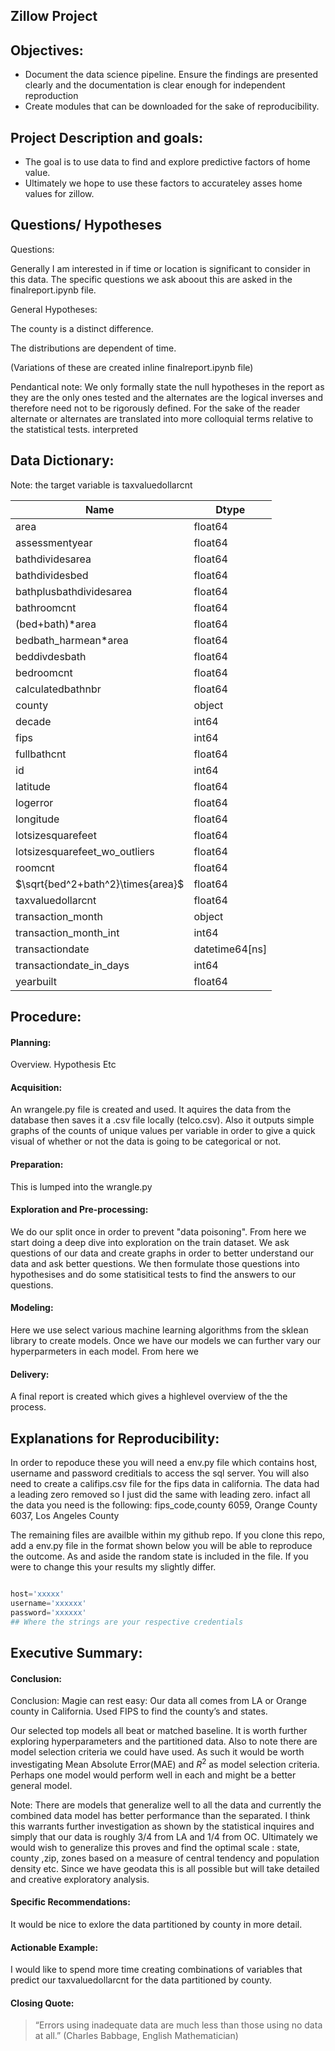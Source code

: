 Zillow Project
----

## Objectives:
- Document the data science pipeline. Ensure the findings are presented clearly and the documentation is clear enough for independent reproduction
- Create modules that can be downloaded for the sake of reproducibility.






## Project Description and goals:

- The goal is to use data to find and explore predictive factors of home value.
- Ultimately we hope to use these factors to accurateley asses home values for zillow.

## Questions/ Hypotheses


Questions:

Generally I am interested in if time or location is significant to consider in this data. The specific questions we ask aboout this are asked in the finalreport.ipynb file.


General Hypotheses:
 
The county is a distinct difference.
 
The distributions are dependent of time.
 
(Variations of these are created inline  finalreport.ipynb file)
 
Pendantical note: We only formally state the null hypotheses in the report as they are the only ones tested and the alternates are the logical inverses and therefore need not to be rigorously defined. For the sake of the reader alternate or alternates are translated into more colloquial terms relative to the statistical tests.
interpreted
 









## Data Dictionary:
Note: the target variable is taxvaluedollarcnt


|Name|                                    Dtype|
|-------------|-------------|
|area|                                    float64|
|assessmentyear|                          float64|
|bathdividesarea|                         float64|
|bathdividesbed|                          float64|
|bathplusbathdividesarea|                 float64|
|bathroomcnt|                             float64|
|(bed+bath)*area|                         float64|
|bedbath_harmean*area|                    float64|
|beddivdesbath|                           float64|
|bedroomcnt|                              float64|
|calculatedbathnbr|                       float64|
|county|                                   object|
|decade|                                    int64|
|fips|                                      int64|
|fullbathcnt|                             float64|
|id|                                        int64|
|latitude|                                float64|
|logerror|                                float64|
|longitude|                               float64|
|lotsizesquarefeet|                       float64|
|lotsizesquarefeet_wo_outliers|           float64|
|roomcnt|                                 float64|
|$\sqrt{bed^2+bath^2}\times{area}$|       float64|
|taxvaluedollarcnt|                       float64|
|transaction_month|                        object|
|transaction_month_int|                     int64|
|transactiondate|                  datetime64[ns]|
|transactiondate_in_days|                   int64|
|yearbuilt|                               float64|




## Procedure:

#### Planning:
Overview. Hypothesis Etc

#### Acquisition:
An wrangele.py file is created and used. It aquires the data from the database then saves it a .csv file locally (telco.csv). Also it outputs simple graphs of the counts of unique values per variable in order to give a quick visual of whether or not the data is going to be categorical or not.

#### Preparation:
This is lumped into the wrangle.py

#### Exploration and Pre-processing:
We do our split once in order to prevent "data poisoning".
From here we start doing a deep dive into exploration on the train dataset. We ask questions of our data and create graphs in order to better understand our data and ask better questions. We then formulate those questions into hypothesises and do some statisitical tests to find the answers to our questions. 

#### Modeling:
Here we use select various machine learning algorithms from the sklean library to create models. Once we have our models we can further vary our hyperparmeters in each model. From here we 

#### Delivery:
A final report is created which gives a highlevel overview of the the process. 

## Explanations for Reproducibility:
 
In order to repoduce these you will need a env.py file which contains host, username and password creditials to access the sql server. You will also need to create a califips.csv file for the fips data in california. The data had a leading zero removed so I just did the same with leading zero.
infact all the data you need is the following:
fips_code,county
6059, Orange County
6037, Los Angeles County

The remaining files are availble within my github repo. If you clone this repo, add a env.py file in the format shown below you will be able to reproduce the outcome. As and aside the random state is included in the file. If you were to change this your results my slightly differ.

```python

host='xxxxx'
username='xxxxxx'
password='xxxxxx'
## Where the strings are your respective credentials

```

## Executive Summary:

#### Conclusion:
Conclusion:
Magie can rest easy:
Our data all comes from LA or Orange county in California.
Used FIPS to find the county’s and states.
 
 
 
Our selected top models all beat or matched baseline. It is worth further exploring hyperparameters and the partitioned data. Also to note there are model selection criteria we could have used. As such it would be worth investigating Mean Absolute Error(MAE) and $R^2$ as model selection criteria. Perhaps one model would perform well in each and might be a better general model.
 
Note: There are models that generalize well to all the data and currently the combined data model has better performance than the separated. I think this warrants further investigation as shown by the statistical inquires and simply that our data is roughly 3/4 from LA and 1/4 from OC. Ultimately we would wish to generalize this proves and find the optimal scale : state, county
,zip, zones based on a measure of central tendency and population density etc. Since we have geodata this is all possible but will take detailed and creative exploratory analysis. 

#### Specific Recommendations:
It would be nice to exlore the data partitioned by county in more detail.

#### Actionable Example:
I would like to spend more time creating combinations of variables that predict our taxvaluedollarcnt for the data partitioned by county.




#### Closing Quote:
>
>“Errors using inadequate data are much less than those using no data at all.”
(Charles Babbage, English Mathematician)



